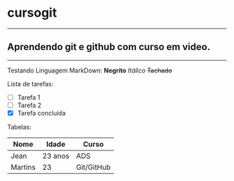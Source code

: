 # cursogit
---
## Aprendendo git e github com curso em video. ##
---
Testando Linguagem MarkDown:
  **Negrito**
  *Itálico*
  ~~Tachado~~
  
  Lista de tarefas:
  - [ ] Tarefa 1
  - [ ] Tarefa 2
  - [x] Tarefa concluída

Tabelas:

Nome | Idade | Curso
---|---|---
Jean | 23 anos | ADS
Martins | 23 | Git/GitHub

